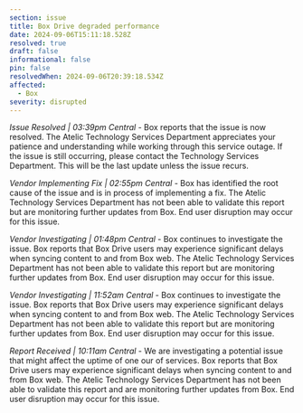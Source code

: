 ```yaml
---
section: issue
title: Box Drive degraded performance
date: 2024-09-06T15:11:18.528Z
resolved: true
draft: false
informational: false
pin: false
resolvedWhen: 2024-09-06T20:39:18.534Z
affected:
  - Box
severity: disrupted
---
```

*Issue Resolved | 03:39pm Central* - Box reports that the issue is now resolved. The Atelic Technology Services Department appreciates your patience and understanding while working through this service outage. If the issue is still occurring, please contact the Technology Services Department. This will be the last update unless the issue recurs.

*Vendor Implementing Fix | 02:55pm Central* - Box has identified the root cause of the issue and is in process of implementing a fix. The Atelic Technology Services Department has not been able to validate this report but are monitoring further updates from Box. End user disruption may occur for this issue.

*Vendor Investigating | 01:48pm Central* - Box continues to investigate the issue. Box reports that Box Drive users may experience significant delays when syncing content to and from Box web. The Atelic Technology Services Department has not been able to validate this report but are monitoring further updates from Box. End user disruption may occur for this issue.

*Vendor Investigating | 11:52am Central* - Box continues to investigate the issue. Box reports that Box Drive users may experience significant delays when syncing content to and from Box web. The Atelic Technology Services Department has not been able to validate this report but are monitoring further updates from Box. End user disruption may occur for this issue.

*Report Received | 10:11am Central* - We are investigating a potential issue that might affect the uptime of one our of services. Box reports that Box Drive users may experience significant delays when syncing content to and from Box web. The Atelic Technology Services Department has not been able to validate this report and are monitoring further updates from Box. End user disruption may occur for this issue.